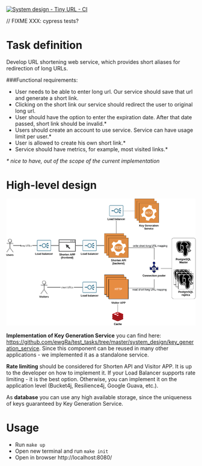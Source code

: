 [![System design - Tiny URL - CI](https://github.com/ewgRa/test_tasks/workflows/System%20design%20-%20Tiny%20URL%20-%20CI/badge.svg?branch=master)](https://github.com/ewgRa/test_tasks/actions?query=workflow%3A%22System+design+-+Tiny+URL+-+CI%22+branch%3Amaster)

// FIXME XXX: cypress tests?

# Task definition
Develop URL shortening web service, which provides short aliases for redirection of long URLs.

###Functional requirements:

- User needs to be able to enter long url. Our service should save that url and generate a short link.
- Clicking on the short link our service should redirect the user to original long url.
- User should have the option to enter the expiration date. After that date passed, short link should be invalid.*
- Users should create an account to use service. Service can have usage limit per user.*
- User is allowed to create his own short link.*
- Service should have metrics, for example, most visited links.*

*\* nice to have, out of the scope of the current implementation*

# High-level design
![](docs/high-level-design.png)

**Implementation of Key Generation Service** you can find here: https://github.com/ewgRa/test_tasks/tree/master/system_design/key_generation_service. Since this component can be reused in many other applications - we implemented it as a standalone service.

**Rate limiting** should be considered for Shorten API and Visitor APP. It is up to the developer on how to implement it. If your Load Balancer supports rate limiting - it is the best option. Otherwise, you can implement it on the application level (Bucket4j, Resilience4j, Google Guava, etc.).

As **database** you can use any high available storage, since the uniqueness of keys guaranteed by Key Generation Service.

# Usage
- Run `make up`
- Open new terminal and run `make init`
- Open in browser http://localhost:8080/